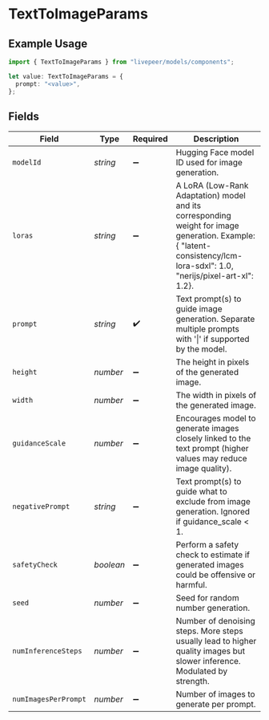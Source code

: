 # TextToImageParams

## Example Usage

```typescript
import { TextToImageParams } from "livepeer/models/components";

let value: TextToImageParams = {
  prompt: "<value>",
};
```

## Fields

| Field                                                                                                                                                                  | Type                                                                                                                                                                   | Required                                                                                                                                                               | Description                                                                                                                                                            |
| ---------------------------------------------------------------------------------------------------------------------------------------------------------------------- | ---------------------------------------------------------------------------------------------------------------------------------------------------------------------- | ---------------------------------------------------------------------------------------------------------------------------------------------------------------------- | ---------------------------------------------------------------------------------------------------------------------------------------------------------------------- |
| `modelId`                                                                                                                                                              | *string*                                                                                                                                                               | :heavy_minus_sign:                                                                                                                                                     | Hugging Face model ID used for image generation.                                                                                                                       |
| `loras`                                                                                                                                                                | *string*                                                                                                                                                               | :heavy_minus_sign:                                                                                                                                                     | A LoRA (Low-Rank Adaptation) model and its corresponding weight for image generation. Example: { "latent-consistency/lcm-lora-sdxl": 1.0, "nerijs/pixel-art-xl": 1.2}. |
| `prompt`                                                                                                                                                               | *string*                                                                                                                                                               | :heavy_check_mark:                                                                                                                                                     | Text prompt(s) to guide image generation. Separate multiple prompts with '\|' if supported by the model.                                                               |
| `height`                                                                                                                                                               | *number*                                                                                                                                                               | :heavy_minus_sign:                                                                                                                                                     | The height in pixels of the generated image.                                                                                                                           |
| `width`                                                                                                                                                                | *number*                                                                                                                                                               | :heavy_minus_sign:                                                                                                                                                     | The width in pixels of the generated image.                                                                                                                            |
| `guidanceScale`                                                                                                                                                        | *number*                                                                                                                                                               | :heavy_minus_sign:                                                                                                                                                     | Encourages model to generate images closely linked to the text prompt (higher values may reduce image quality).                                                        |
| `negativePrompt`                                                                                                                                                       | *string*                                                                                                                                                               | :heavy_minus_sign:                                                                                                                                                     | Text prompt(s) to guide what to exclude from image generation. Ignored if guidance_scale < 1.                                                                          |
| `safetyCheck`                                                                                                                                                          | *boolean*                                                                                                                                                              | :heavy_minus_sign:                                                                                                                                                     | Perform a safety check to estimate if generated images could be offensive or harmful.                                                                                  |
| `seed`                                                                                                                                                                 | *number*                                                                                                                                                               | :heavy_minus_sign:                                                                                                                                                     | Seed for random number generation.                                                                                                                                     |
| `numInferenceSteps`                                                                                                                                                    | *number*                                                                                                                                                               | :heavy_minus_sign:                                                                                                                                                     | Number of denoising steps. More steps usually lead to higher quality images but slower inference. Modulated by strength.                                               |
| `numImagesPerPrompt`                                                                                                                                                   | *number*                                                                                                                                                               | :heavy_minus_sign:                                                                                                                                                     | Number of images to generate per prompt.                                                                                                                               |